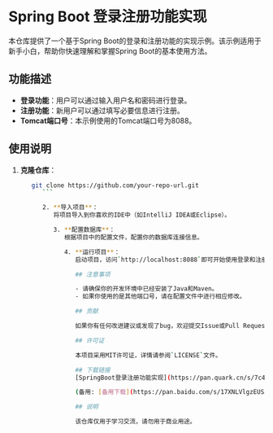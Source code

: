 # Spring Boot 登录注册功能实现

本仓库提供了一个基于Spring Boot的登录和注册功能的实现示例。该示例适用于新手小白，帮助你快速理解和掌握Spring Boot的基本使用方法。

## 功能描述

- **登录功能**：用户可以通过输入用户名和密码进行登录。
- **注册功能**：新用户可以通过填写必要信息进行注册。
- **Tomcat端口号**：本示例使用的Tomcat端口号为8088。

## 使用说明

1. **克隆仓库**：
   ```bash
      git clone https://github.com/your-repo-url.git
         ```

         2. **导入项目**：
            将项目导入到你喜欢的IDE中（如IntelliJ IDEA或Eclipse）。

            3. **配置数据库**：
               根据项目中的配置文件，配置你的数据库连接信息。

               4. **运行项目**：
                  启动项目，访问`http://localhost:8088`即可开始使用登录和注册功能。

                  ## 注意事项

                  - 请确保你的开发环境中已经安装了Java和Maven。
                  - 如果你使用的是其他端口号，请在配置文件中进行相应修改。

                  ## 贡献

                  如果你有任何改进建议或发现了bug，欢迎提交Issue或Pull Request。

                  ## 许可证

                  本项目采用MIT许可证，详情请参阅`LICENSE`文件。

                  ## 下载链接
                  [SpringBoot登录注册功能实现](https://pan.quark.cn/s/7c477f826cf7) 

                  (备用: [备用下载](https://pan.baidu.com/s/17XNLVlgzEUSAXFXzfEIkRA?pwd=1234))

                  ## 说明

                  该仓库仅用于学习交流，请勿用于商业用途。
